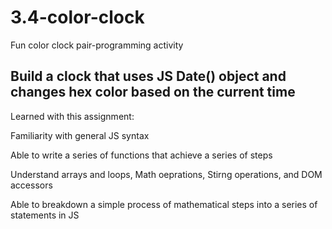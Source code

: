 # 3.4-color-clock
Fun color clock pair-programming activity

## Build a clock that uses JS Date() object and changes hex color based on the current time

Learned with this assignment:

Familiarity with general JS syntax

Able to write a series of functions that achieve a series of steps

Understand arrays and loops, Math oeprations, Stirng operations, and DOM accessors

Able to breakdown a simple process of mathematical steps into a series of statements in JS
